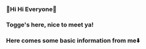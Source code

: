 ### 🌠Hi Hi Everyone🌠
### Togge's here, nice to meet ya!
### Here comes some basic information from me⬇️
